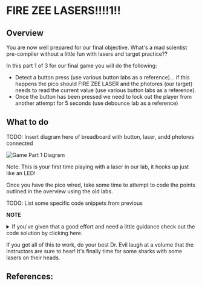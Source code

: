 # FIRE ZEE LASERS!!!!1!!

## Overview

You are now well prepared for our final objective.  What's a mad scientist pre-compiler without a little fun with lasers and target practice??

In this part 1 of 3 for our final game you will do the following:

- Detect a button press (use various button labs as a reference)... if this happens the pico should FIRE ZEE LASER and the photores (our target) needs to read the current value (use various button labs as a reference).
- Once the button has been pressed we need to lock out the player from another attempt for 5 seconds (use debounce lab as a reference)

  
 ## What to do

TODO: Insert diagram here of breadboard with button, laser, andd photores connected

![Game Part 1 Diagram](/images/needanimagehere.png)


Note: This is your first time playing with a laser in our lab, it hooks up just like an LED!

Once you have the pico wired, take some time to attempt to code the points outlined in the overview using the old labs.

TODO: List some specific code snippets from previous 


**NOTE**<details><summary>If you've given that a good effort and need a little guidance check out the code solution by clicking here.</summary> 
If using the Pico W the internal pin for the LED is NOT 25.  It's the string "LED". So, assuming you flashed your Pico W with the right MicroPython library(the one for the Pico W), then the led line above would look like this for the Pico W:
```Python

from machine import Pin,PWM,ADC
from math import modf
import utime

photoresistor_value = machine.ADC(28)

initial_photo_reading = photoresistor_value.read_u16()
print("Initial Laser Voltage Reading: ", initial_photo_reading)

laser = Pin(20, Pin.OUT)
laser.value(0)

button = Pin(17, Pin.IN, Pin.PULL_DOWN)

# debounce utime saying wait 5 seconds between button presses
DEBOUNCE_utime = 5000

# debounce counter is our counter from the last button press
# initialize to current utime
debounce_counter = utime.ticks_ms()
       
# Function to handle when the button is pressed
def button_press_detected():
    global debounce_counter
    current_utime = utime.ticks_ms()
    
    # Calculate utime passed since last button press
    utime_passed = utime.ticks_diff(current_utime,debounce_counter)

    # print("utime passed=" + str(utime_passed))
    if (utime_passed > DEBOUNCE_utime):
        print("Button Pressed!")
        # set debounce_counter to current utime
        debounce_counter = utime.ticks_ms()

        fire_the_laser()    
    #else:
        #print("Not enough utime")

def fire_the_laser():
    print("FIRE ZEE LASERS!")
    enable_laser()   
    check_target()     
    disable_laser()

def enable_laser():
    laser.value(1) 
    utime.sleep_ms(2000) 

def disable_laser():
    utime.sleep_ms(1000)   
    laser.value(0)

def check_target():
    global photo_reading
    photo_reading = photoresistor_value.read_u16()   
    print("Laser Voltage Reading: ",photo_reading)

# Below executes in the main(first) thread.
while True:

    if button.value()==True:
        button_press_detected()


```
</details>


If you got all of this to work, do your best Dr. Evil laugh at a volume that the instructors are sure to hear!  It's finally time for some sharks with some lasers on their heads.


## References:

